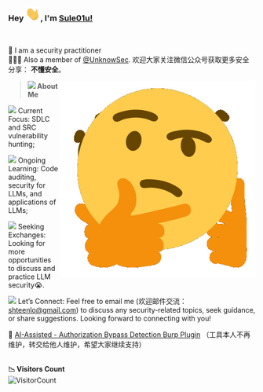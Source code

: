 ### Hey <img src="https://raw.githubusercontent.com/ABSphreak/ABSphreak/master/gifs/Hi.gif" width="30px">, I'm [Sule01u!](https://suleo.wang) 
<br />

🚀 I am a security practitioner <br />
🙍🏽‍♂️ Also a member of [@UnknowSec](https://github.com/Unkn0wSec). 欢迎大家关注微信公众号获取更多安全分享： **不懂安全**。

  <img align="right" alt="GIF" src="https://github.com/deut-erium/deut-erium/raw/master/assets/hmm.gif" width="400px" />
  
> **<img src="https://media.giphy.com/media/ObNTw8Uzwy6KQ/giphy.gif" width="50px">&nbsp;About Me**

<img src="https://media.giphy.com/media/j1sGG7gbue5o2gS31X/giphy.gif" width="30px">&nbsp;Current Focus: SDLC and SRC vulnerability hunting;

<img src="https://media.giphy.com/media/gicLJtvYJlEh0LSdCl/giphy.gif" width="30px">&nbsp;Ongoing Learning: Code auditing, security for LLMs, and applications of LLMs;

<img src="https://media.giphy.com/media/1AgViXhq0ZzOZyYfHV/giphy.gif" width="30px">&nbsp;Seeking Exchanges: Looking for more opportunities to discuss and practice LLM security😭.

<img src="https://media.giphy.com/media/1Bek3O06EXr6YaBcLy/giphy.gif" width="30px">&nbsp;Let’s Connect: Feel free to email me (欢迎邮件交流：shteenlo@gmail.com) to discuss any security-related topics, seek guidance, or share suggestions. Looking forward to connecting with you!

🌟 [AI-Assisted - Authorization Bypass Detection Burp Plugin](https://github.com/WuliRuler/AutorizePro) （工具本人不再维护，转交给他人维护，希望大家继续支持）

<br>**📉 Visitors Count**  
![VisitorCount](https://profile-counter.glitch.me/{sanchitvj}/count.svg)
